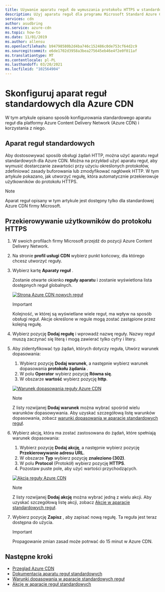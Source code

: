 ```yaml
---
title: Używanie aparatu reguł do wymuszania protokołu HTTPS w standardowej Azure CDN | Microsoft Docs
description: Użyj aparatu reguł dla programu Microsoft Standard Azure Content Delivery Network (Azure CDN), aby dostosować sposób, w jaki Azure CDN obsługuje żądania HTTP, w tym blokowanie dostarczania określonych typów zawartości, definiowanie zasad buforowania i modyfikowanie nagłówków HTTP. W tym artykule dowiesz się, jak utworzyć regułę przekierowania użytkowników do protokołu HTTPS.
services: cdn
author: asudbring
ms.service: azure-cdn
ms.topic: how-to
ms.date: 11/01/2019
ms.author: allensu
ms.openlocfilehash: b94798580b2d4ba746c152486c0de753cf64d2c9
ms.sourcegitcommit: e6de1702d3958a3bea275645eb46e4f2e0f011af
ms.translationtype: MT
ms.contentlocale: pl-PL
ms.lasthandoff: 03/20/2021
ms.locfileid: "102564904"
---
```

# <a name="set-up-the-standard-rules-engine-for-azure-cdn"></a>Skonfiguruj aparat reguł standardowych dla Azure CDN

W tym artykule opisano sposób konfigurowania standardowego aparatu reguł dla platformy Azure Content Delivery Network (Azure CDN) i korzystania z niego.

## <a name="standard-rules-engine"></a>Aparat reguł standardowych

Aby dostosowywać sposób obsługi żądań HTTP, można użyć aparatu reguł standardowych dla Azure CDN. Można na przykład użyć aparatu reguł, aby wymusić dostarczanie zawartości przy użyciu określonych protokołów, zdefiniować zasady buforowania lub zmodyfikować nagłówek HTTP. W tym artykule pokazano, jak utworzyć regułę, która automatycznie przekierowuje użytkowników do protokołu HTTPS. 

> [!NOTE]
> Aparat reguł opisany w tym artykule jest dostępny tylko dla standardowej Azure CDN firmy Microsoft. 

## <a name="redirect-users-to-https"></a>Przekierowywanie użytkowników do protokołu HTTPS

1. W swoich profilach firmy Microsoft przejdź do pozycji Azure Content Delivery Network.

1. Na stronie **profil usługi CDN** wybierz punkt końcowy, dla którego chcesz utworzyć reguły.
  
1. Wybierz kartę **Aparaty reguł** .
   
    Zostanie otwarte okienko **reguły aparatu** i zostanie wyświetlona lista dostępnych reguł globalnych. 
   
    [![Strona Azure CDN nowych reguł](./media/cdn-standard-rules-engine/cdn-new-rule.png)](./media/cdn-standard-rules-engine/cdn-new-rule.png#lightbox)
   
   > [!IMPORTANT]
   > Kolejność, w której są wyświetlane wiele reguł, ma wpływ na sposób obsługi reguł. Akcje określone w regule mogą zostać zastąpione przez kolejną regułę.
   >

1. Wybierz pozycję **Dodaj regułę** i wprowadź nazwę reguły. Nazwy reguł muszą zaczynać się literą i mogą zawierać tylko cyfry i litery.

1. Aby zidentyfikować typ żądań, których dotyczy reguła, Utwórz warunek dopasowania:
    1. Wybierz pozycję **Dodaj warunek**, a następnie wybierz warunek dopasowania **protokołu żądania** .
    1. W polu **Operator** wybierz pozycję **Równa się**.
    1. W obszarze **wartość** wybierz pozycję **http**.
   
   [![Warunek dopasowania reguły Azure CDN](./media/cdn-standard-rules-engine/cdn-match-condition.png)](./media/cdn-standard-rules-engine/cdn-match-condition.png#lightbox)
   
   > [!NOTE]
   > Z listy rozwijanej **Dodaj warunek** można wybrać spośród wielu warunków dopasowywania. Aby uzyskać szczegółową listę warunków dopasowania, zobacz [warunki dopasowania w aparacie standardowych reguł](cdn-standard-rules-engine-match-conditions.md).
   
1. Wybierz akcję, która ma zostać zastosowana do żądań, które spełniają warunek dopasowania:
   1. Wybierz pozycję **Dodaj akcję**, a następnie wybierz pozycję **Przekierowywanie adresu URL**.
   1. W obszarze **Typ** wybierz pozycję **znaleziono (302)**.
   1. W polu **Protocol** (Protokół) wybierz pozycję **HTTPS**.
   1. Pozostaw puste pole, aby użyć wartości przychodzących.
   
   [![Akcja reguły Azure CDN](./media/cdn-standard-rules-engine/cdn-action.png)](./media/cdn-standard-rules-engine/cdn-action.png#lightbox)
   
   > [!NOTE]
   > Z listy rozwijanej **Dodaj akcję** można wybrać jedną z wielu akcji. Aby uzyskać szczegółową listę akcji, zobacz [Akcje w aparacie standardowych reguł](cdn-standard-rules-engine-actions.md).

6. Wybierz pozycję **Zapisz** , aby zapisać nową regułę. Ta reguła jest teraz dostępna do użycia.
   
   > [!IMPORTANT]
   > Propagowanie zmian zasad może potrwać do 15 minut w Azure CDN.
   >
   

## <a name="next-steps"></a>Następne kroki

- [Przegląd Azure CDN](cdn-overview.md)
- [Dokumentacja aparatu reguł standardowych](cdn-standard-rules-engine-reference.md)
- [Warunki dopasowania w aparacie standardowych reguł](cdn-standard-rules-engine-match-conditions.md)
- [Akcje w aparacie reguł standardowych](cdn-standard-rules-engine-actions.md)
